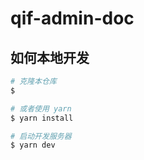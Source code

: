 # qif-admin-doc

## 如何本地开发

```bash
# 克隆本仓库
$ 

# 或者使用 yarn
$ yarn install

# 启动开发服务器
$ yarn dev
```
